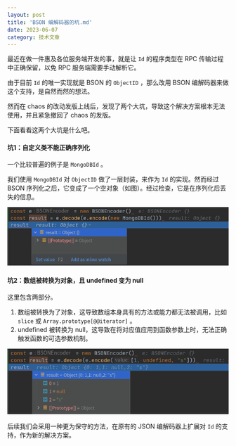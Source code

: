 ```yaml
---
layout: post
title: 'BSON 编解码器的坑.md'
date: 2023-06-07
category: 技术文章
---
```


最近在做一件惠及各位服务端开发的事，就是让   `Id`  的程序类型在 RPC 传输过程中正确保留，以免 RPC 服务端需要手动解析它。

由于目前   `Id`  的唯一实现就是 BSON 的   `ObjectID`  ，那么改用 BSON 编解码器来做这个支持，是自然而然的想法。

然而在 chaos 的改动发版上线后，发现了两个大坑，导致这个解决方案根本无法使用，并且紧急撤回了 chaos 的发版。

下面看看这两个大坑是什么吧。



#### 坑1：自定义类不能正确序列化

一个比较普遍的例子是   `MongoDBId`  。

我们使用   `MongoDBId`  对   `ObjectID`  做了一层封装，来作为   `Id`  的实现。然而经过 BSON 序列化之后，它变成了一个空对象（如图）。经过检查，它是在序列化后丢失的信息。

![](/attachments/BSON%20编解码器坑1.png)

#### 坑2：数组被转换为对象，且 undefined 变为 null

这里包含两部分。

1. 数组被转换为了对象，这导致数组本身具有的方法或能力都无法被调用，比如   `slice`  或   `Array.prototype[@@iterator]`  。
1. undefined 被转换为 null，这导致在将对应值应用到函数参数上时，无法正确触发函数的可选参数机制。

![](/attachments/BSON%20编解码器坑2.png)


后续我们会采用一种更为保守的方法，在原有的 JSON 编解码器上扩展对   `Id`  的支持，作为新的解决方案。

